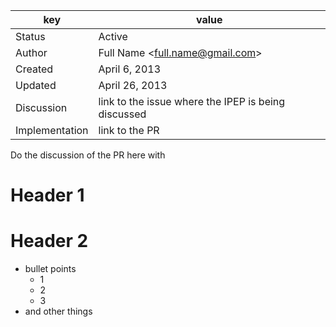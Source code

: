 | key            | value                                                 |
|----------------|-------------------------------------------------------|
| Status         | Active | Deferred | Accepted | Rejected | Implemented |
| Author         | Full Name &lt;full.name@gmail.com&gt;                 |
| Created        | April 6, 2013                                         |
| Updated        | April 26, 2013                                        |
| Discussion     | link to the issue where the IPEP is being discussed   |
| Implementation | link to the PR                                        |


Do the discussion of the PR here with 

# Header 1

# Header 2

  - bullet points
    - 1
    - 2
    - 3
  - and other things

